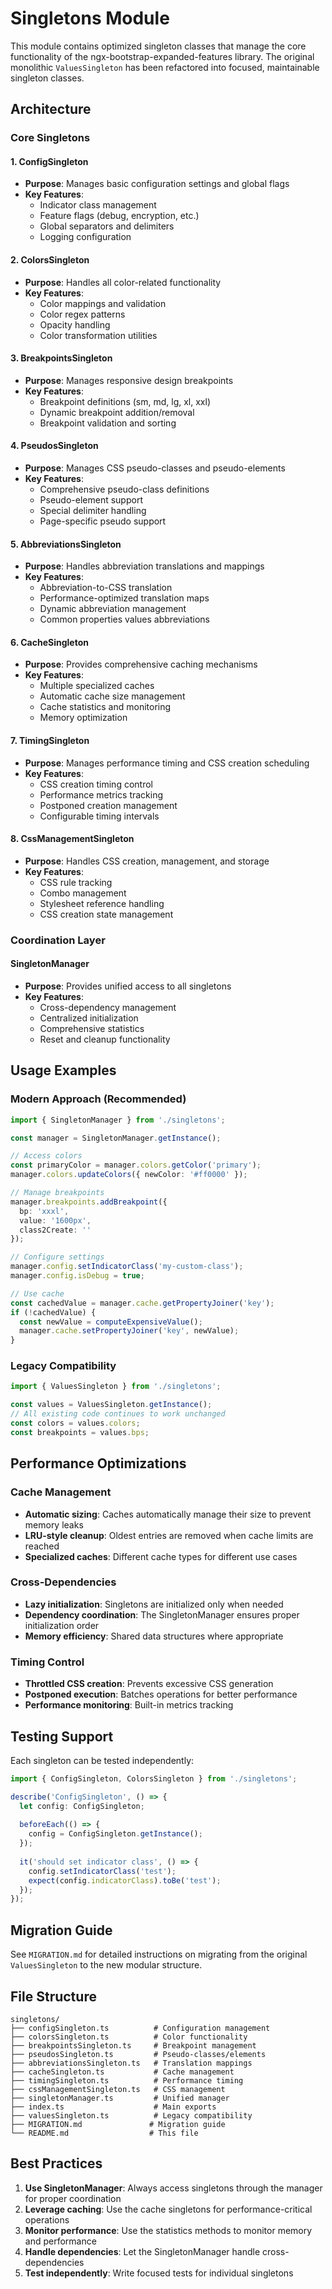 # Singletons Module

This module contains optimized singleton classes that manage the core functionality of the ngx-bootstrap-expanded-features library. The original monolithic `ValuesSingleton` has been refactored into focused, maintainable singleton classes.

## Architecture

### Core Singletons

#### 1. **ConfigSingleton**
- **Purpose**: Manages basic configuration settings and global flags
- **Key Features**:
  - Indicator class management
  - Feature flags (debug, encryption, etc.)
  - Global separators and delimiters
  - Logging configuration

#### 2. **ColorsSingleton** 
- **Purpose**: Handles all color-related functionality
- **Key Features**:
  - Color mappings and validation
  - Color regex patterns
  - Opacity handling
  - Color transformation utilities

#### 3. **BreakpointsSingleton**
- **Purpose**: Manages responsive design breakpoints
- **Key Features**:
  - Breakpoint definitions (sm, md, lg, xl, xxl)
  - Dynamic breakpoint addition/removal
  - Breakpoint validation and sorting

#### 4. **PseudosSingleton**
- **Purpose**: Manages CSS pseudo-classes and pseudo-elements
- **Key Features**:
  - Comprehensive pseudo-class definitions
  - Pseudo-element support
  - Special delimiter handling
  - Page-specific pseudo support

#### 5. **AbbreviationsSingleton**
- **Purpose**: Handles abbreviation translations and mappings
- **Key Features**:
  - Abbreviation-to-CSS translation
  - Performance-optimized translation maps
  - Dynamic abbreviation management
  - Common properties values abbreviations

#### 6. **CacheSingleton**
- **Purpose**: Provides comprehensive caching mechanisms
- **Key Features**:
  - Multiple specialized caches
  - Automatic cache size management
  - Cache statistics and monitoring
  - Memory optimization

#### 7. **TimingSingleton**
- **Purpose**: Manages performance timing and CSS creation scheduling
- **Key Features**:
  - CSS creation timing control
  - Performance metrics tracking
  - Postponed creation management
  - Configurable timing intervals

#### 8. **CssManagementSingleton**
- **Purpose**: Handles CSS creation, management, and storage
- **Key Features**:
  - CSS rule tracking
  - Combo management
  - Stylesheet reference handling
  - CSS creation state management

### Coordination Layer

#### **SingletonManager**
- **Purpose**: Provides unified access to all singletons
- **Key Features**:
  - Cross-dependency management
  - Centralized initialization
  - Comprehensive statistics
  - Reset and cleanup functionality

## Usage Examples

### Modern Approach (Recommended)

```typescript
import { SingletonManager } from './singletons';

const manager = SingletonManager.getInstance();

// Access colors
const primaryColor = manager.colors.getColor('primary');
manager.colors.updateColors({ newColor: '#ff0000' });

// Manage breakpoints
manager.breakpoints.addBreakpoint({
  bp: 'xxxl',
  value: '1600px',
  class2Create: ''
});

// Configure settings
manager.config.setIndicatorClass('my-custom-class');
manager.config.isDebug = true;

// Use cache
const cachedValue = manager.cache.getPropertyJoiner('key');
if (!cachedValue) {
  const newValue = computeExpensiveValue();
  manager.cache.setPropertyJoiner('key', newValue);
}
```

### Legacy Compatibility

```typescript
import { ValuesSingleton } from './singletons';

const values = ValuesSingleton.getInstance();
// All existing code continues to work unchanged
const colors = values.colors;
const breakpoints = values.bps;
```

## Performance Optimizations

### Cache Management
- **Automatic sizing**: Caches automatically manage their size to prevent memory leaks
- **LRU-style cleanup**: Oldest entries are removed when cache limits are reached
- **Specialized caches**: Different cache types for different use cases

### Cross-Dependencies
- **Lazy initialization**: Singletons are initialized only when needed
- **Dependency coordination**: The SingletonManager ensures proper initialization order
- **Memory efficiency**: Shared data structures where appropriate

### Timing Control
- **Throttled CSS creation**: Prevents excessive CSS generation
- **Postponed execution**: Batches operations for better performance
- **Performance monitoring**: Built-in metrics tracking

## Testing Support

Each singleton can be tested independently:

```typescript
import { ConfigSingleton, ColorsSingleton } from './singletons';

describe('ConfigSingleton', () => {
  let config: ConfigSingleton;
  
  beforeEach(() => {
    config = ConfigSingleton.getInstance();
  });
  
  it('should set indicator class', () => {
    config.setIndicatorClass('test');
    expect(config.indicatorClass).toBe('test');
  });
});
```

## Migration Guide

See `MIGRATION.md` for detailed instructions on migrating from the original `ValuesSingleton` to the new modular structure.

## File Structure

```
singletons/
├── configSingleton.ts          # Configuration management
├── colorsSingleton.ts          # Color functionality
├── breakpointsSingleton.ts     # Breakpoint management
├── pseudosSingleton.ts         # Pseudo-classes/elements
├── abbreviationsSingleton.ts   # Translation mappings
├── cacheSingleton.ts           # Cache management
├── timingSingleton.ts          # Performance timing
├── cssManagementSingleton.ts   # CSS management
├── singletonManager.ts         # Unified manager
├── index.ts                    # Main exports
├── valuesSingleton.ts          # Legacy compatibility
├── MIGRATION.md               # Migration guide
└── README.md                  # This file
```

## Best Practices

1. **Use SingletonManager**: Always access singletons through the manager for proper coordination
2. **Leverage caching**: Use the cache singletons for performance-critical operations
3. **Monitor performance**: Use the statistics methods to monitor memory and performance
4. **Handle dependencies**: Let the SingletonManager handle cross-dependencies
5. **Test independently**: Write focused tests for individual singletons
